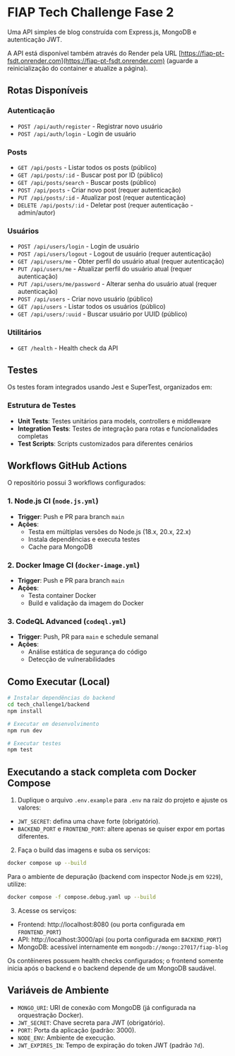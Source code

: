 # FIAP Tech Challenge Fase 2

Uma API simples de blog construída com Express.js, MongoDB e autenticação JWT.

A API está disponível também através do Render pela URL [https://fiap-pt-fsdt.onrender.com](https://fiap-pt-fsdt.onrender.com) (aguarde a reinicialização do container e atualize a página).

## Rotas Disponíveis

### Autenticação

- `POST /api/auth/register` - Registrar novo usuário
- `POST /api/auth/login` - Login de usuário

### Posts

- `GET /api/posts` - Listar todos os posts (público)
- `GET /api/posts/:id` - Buscar post por ID (público)
- `GET /api/posts/search` - Buscar posts (público)
- `POST /api/posts` - Criar novo post (requer autenticação)
- `PUT /api/posts/:id` - Atualizar post (requer autenticação)
- `DELETE /api/posts/:id` - Deletar post (requer autenticação - admin/autor)

### Usuários

- `POST /api/users/login` - Login de usuário
- `POST /api/users/logout` - Logout de usuário (requer autenticação)
- `GET /api/users/me` - Obter perfil do usuário atual (requer autenticação)
- `PUT /api/users/me` - Atualizar perfil do usuário atual (requer autenticação)
- `PUT /api/users/me/password` - Alterar senha do usuário atual (requer autenticação)
- `POST /api/users` - Criar novo usuário (público)
- `GET /api/users` - Listar todos os usuários (público)
- `GET /api/users/:uuid` - Buscar usuário por UUID (público)

### Utilitários

- `GET /health` - Health check da API

## Testes

Os testes foram integrados usando Jest e SuperTest, organizados em:

### Estrutura de Testes

- **Unit Tests**: Testes unitários para models, controllers e middleware
- **Integration Tests**: Testes de integração para rotas e funcionalidades completas
- **Test Scripts**: Scripts customizados para diferentes cenários

## Workflows GitHub Actions

O repositório possui 3 workflows configurados:

### 1. Node.js CI (`node.js.yml`)

- **Trigger**: Push e PR para branch `main`
- **Ações**:
  - Testa em múltiplas versões do Node.js (18.x, 20.x, 22.x)
  - Instala dependências e executa testes
  - Cache para MongoDB

### 2. Docker Image CI (`docker-image.yml`)

- **Trigger**: Push e PR para branch `main`
- **Ações**:
  - Testa container Docker
  - Build e validação da imagem do Docker

### 3. CodeQL Advanced (`codeql.yml`)

- **Trigger**: Push, PR para `main` e schedule semanal
- **Ações**:
  - Análise estática de segurança do código
  - Detecção de vulnerabilidades

## Como Executar (Local)

```bash
# Instalar dependências do backend
cd tech_challenge1/backend
npm install

# Executar em desenvolvimento
npm run dev

# Executar testes
npm test
```

## Executando a stack completa com Docker Compose

1. Duplique o arquivo `.env.example` para `.env` na raiz do projeto e ajuste os valores:

- `JWT_SECRET`: defina uma chave forte (obrigatório).
- `BACKEND_PORT` e `FRONTEND_PORT`: altere apenas se quiser expor em portas diferentes.

2. Faça o build das imagens e suba os serviços:

```bash
docker compose up --build
```

Para o ambiente de depuração (backend com inspector Node.js em `9229`), utilize:

```bash
docker compose -f compose.debug.yaml up --build
```

3. Acesse os serviços:

- Frontend: http://localhost:8080 (ou porta configurada em `FRONTEND_PORT`)
- API: http://localhost:3000/api (ou porta configurada em `BACKEND_PORT`)
- MongoDB: acessível internamente em `mongodb://mongo:27017/fiap-blog`

Os contêineres possuem health checks configurados; o frontend somente inicia após o backend e o backend depende de um MongoDB saudável.

## Variáveis de Ambiente

- `MONGO_URI`: URI de conexão com MongoDB (já configurada na orquestração Docker).
- `JWT_SECRET`: Chave secreta para JWT (obrigatório).
- `PORT`: Porta da aplicação (padrão: 3000).
- `NODE_ENV`: Ambiente de execução.
- `JWT_EXPIRES_IN`: Tempo de expiração do token JWT (padrão `7d`).
